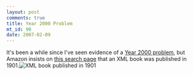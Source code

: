 ```yaml
--- 
layout: post
comments: true
title: Year 2000 Problem
mt_id: 90
date: 2007-02-09
---
```

It's been a while since I've seen evidence of a [Year 2000 problem](http://en.wikipedia.org/wiki/Y2K), but Amazon insists on [this search page](http://amazon.com/s/ref=nb_ss_gw/104-9106441-1564711?url=search-alias%3Daps&field-keywords=professional+xml&Go.x=0&Go.y=0&Go=Go) that an XML book was published in 1901.<img id="image100" src="http://dinomite.net/wp-content/uploads/2007/02/1901.jpg" alt="XML book published in 1901" />

